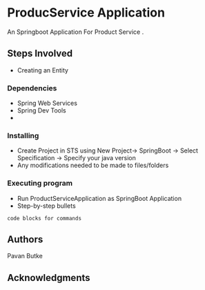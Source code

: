 # ProducService Application

An Springboot Application For Product Service .

## Steps Involved
* Creating an Entity



### Dependencies

* Spring Web Services 
* Spring Dev Tools
* 

### Installing

* Create Project in STS using New Project-> SpringBoot -> Select Specification -> Specify your java version
* Any modifications needed to be made to files/folders

### Executing program

* Run ProductServiceApplication as SpringBoot Application
* Step-by-step bullets
```
code blocks for commands
```




## Authors

Pavan Butke


## Acknowledgments